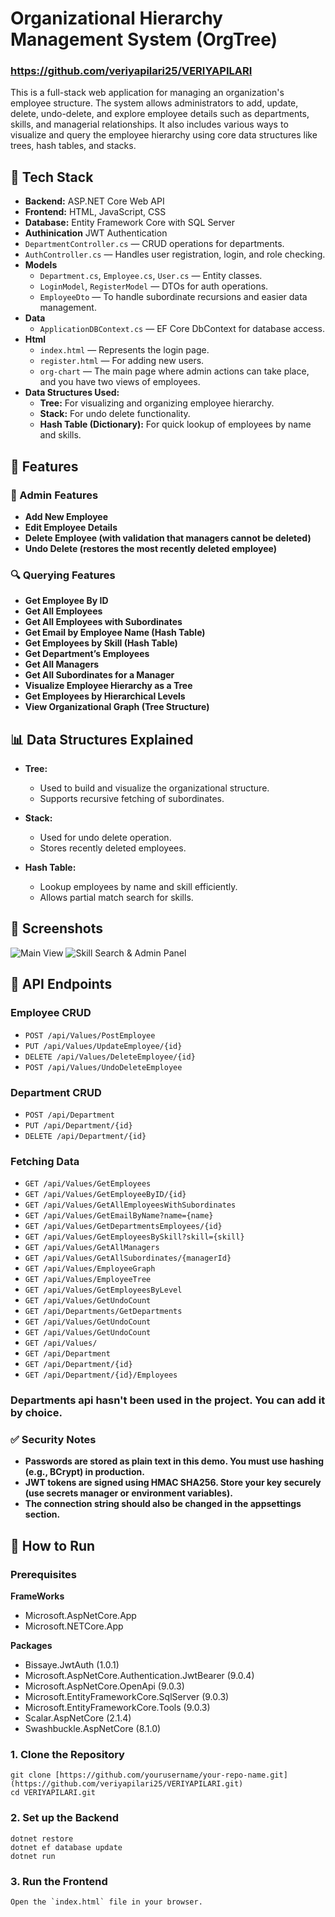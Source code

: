 # Organizational Hierarchy Management System (OrgTree)
### https://github.com/veriyapilari25/VERIYAPILARI

This is a full-stack web application for managing an organization's employee structure.
The system allows administrators to add, update, delete, undo-delete,
and explore employee details such as departments, skills, and managerial relationships.
It also includes various ways to visualize and query the employee hierarchy using core data structures
like trees, hash tables, and stacks.

## 🔧 Tech Stack

- **Backend:** ASP.NET Core Web API
- **Frontend:** HTML, JavaScript, CSS
- **Database:** Entity Framework Core with SQL Server
- **Authinication** JWT Authentication
- `DepartmentController.cs` — CRUD operations for departments.
- `AuthController.cs` — Handles user registration, login, and role checking.
- **Models**
  - `Department.cs`, `Employee.cs`, `User.cs` — Entity classes.
  - `LoginModel`, `RegisterModel` — DTOs for auth operations.
  - `EmployeeDto` — To handle subordinate recursions and easier data management.
- **Data**
  - `ApplicationDBContext.cs` — EF Core DbContext for database access.
- **Html**
  - `index.html` — Represents the login page.
  - `register.html` — For adding new users.
  - `org-chart` — The main page where admin actions can take place, and you have two views of employees.
- **Data Structures Used:**
  - **Tree:** For visualizing and organizing employee hierarchy.
  - **Stack:** For undo delete functionality.
  - **Hash Table (Dictionary):** For quick lookup of employees by  name and skills.

## 📂 Features

### 🔐 Admin Features
- **Add New Employee**
- **Edit Employee Details**
- **Delete Employee (with validation that managers cannot be deleted)**
- **Undo Delete (restores the most recently deleted employee)**

### 🔍 Querying Features
- **Get Employee By ID**
- **Get All Employees**
- **Get All Employees with Subordinates**
- **Get Email by Employee Name (Hash Table)**
- **Get Employees by Skill (Hash Table)**
- **Get Department’s Employees**
- **Get All Managers**
- **Get All Subordinates for a Manager**
- **Visualize Employee Hierarchy as a Tree**
- **Get Employees by Hierarchical Levels**
- **View Organizational Graph (Tree Structure)**

## 📊 Data Structures Explained

- **Tree:** 
  - Used to build and visualize the organizational structure.
  - Supports recursive fetching of subordinates.

- **Stack:** 
  - Used for undo delete operation.
  - Stores recently deleted employees.

- **Hash Table:**
  - Lookup employees by name and skill efficiently.
  - Allows partial match search for skills.

## 📸 Screenshots

![Main View](https://github.com/user-attachments/assets/6cc66abf-c682-4b0e-b4c5-e45a8c36728b)
![Skill Search & Admin Panel](https://github.com/user-attachments/assets/81d6e4e4-6e8e-46da-9a49-6f1d5af3e074)

## 🔁 API Endpoints

### Employee CRUD
- `POST /api/Values/PostEmployee`
- `PUT /api/Values/UpdateEmployee/{id}`
- `DELETE /api/Values/DeleteEmployee/{id}`
- `POST /api/Values/UndoDeleteEmployee`

### Department CRUD
- `POST /api/Department`
- `PUT /api/Department/{id}`
- `DELETE /api/Department/{id}`

### Fetching Data
- `GET /api/Values/GetEmployees`
- `GET /api/Values/GetEmployeeByID/{id}`
- `GET /api/Values/GetAllEmployeesWithSubordinates`
- `GET /api/Values/GetEmailByName?name={name}`
- `GET /api/Values/GetDepartmentsEmployees/{id}`
- `GET /api/Values/GetEmployeesBySkill?skill={skill}`
- `GET /api/Values/GetAllManagers`
- `GET /api/Values/GetAllSubordinates/{managerId}`
- `GET /api/Values/EmployeeGraph`
- `GET /api/Values/EmployeeTree`
- `GET /api/Values/GetEmployeesByLevel`
- `GET /api/Values/GetUndoCount`
- `GET /api/Departments/GetDepartments`
- `GET /api/Values/GetUndoCount`
- `GET /api/Values/GetUndoCount`
- `GET /api/Values/`
- `GET /api/Department`
- `GET /api/Department/{id}`
- `GET /api/Department/{id}/Employees`

### Departments api hasn't been used in the project. You can add it by choice.

### ✅ Security Notes
- **Passwords are stored as plain text in this demo. You must use hashing (e.g., BCrypt) in production.**
- **JWT tokens are signed using HMAC SHA256. Store your key securely (use secrets manager or environment variables).**
- **The connection string should also be changed in the appsettings section.**


## 🚀 How to Run

### Prerequisites

**FrameWorks**
- Microsoft.AspNetCore.App
- Microsoft.NETCore.App
  
**Packages**
- Bissaye.JwtAuth (1.0.1)
- Microsoft.AspNetCore.Authentication.JwtBearer (9.0.4)
- Microsoft.AspNetCore.OpenApi (9.0.3)
- Microsoft.EntityFrameworkCore.SqlServer (9.0.3)
- Microsoft.EntityFrameworkCore.Tools (9.0.3)
- Scalar.AspNetCore (2.1.4)
- Swashbuckle.AspNetCore (8.1.0)
  
### 1. Clone the Repository

    git clone [https://github.com/yourusername/your-repo-name.git](https://github.com/veriyapilari25/VERIYAPILARI.git)
    cd VERIYAPILARI.git

### 2. Set up the Backend 

    dotnet restore
    dotnet ef database update
    dotnet run

### 3. Run the Frontend

    Open the `index.html` file in your browser.




